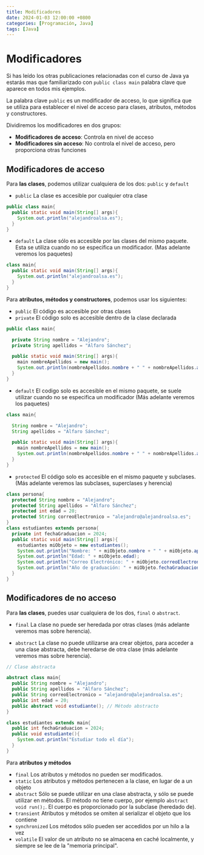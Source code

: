 ```yaml
---
title: Modificadores
date: 2024-01-03 12:00:00 +0800
categories: [Programación, Java]
tags: [Java]
---
```


# Modificadores

Si has leído los otras publicaciones relacionadas con el curso de Java ya estarás mas que familiarizado con `public class main` palabra clave que aparece en todos mis ejemplos.

La palabra clave `public` es un modificador de acceso, lo que significa que se utiliza para establecer el nivel de acceso para clases, atributos, métodos y constructores.

Dividiremos los modificadores en dos grupos:

* **Modificadores de acceso**: Controla en nivel de acceso 
* **Modificadores sin acceso**: No controla el nivel de acceso, pero proporciona otras funciones

## Modificadores de acceso

Para **las clases**, podemos utilizar cualquiera de los dos: `public` y `default`

* `public` La clase es accesible por cualquier otra clase

```java
public class main{
  public static void main(String[] args){
    System.out.println("alejandroalsa.es");
  }
}
```

* `default` La clase sólo es accesible por las clases del mismo paquete. Esta se utiliza cuando no se especifica un modificador. (Mas adelante veremos los paquetes)

```java
class main{
  public static void main(String[] args){
    System.out.println("alejandroalsa.es");
  }
}
```

Para **atributos, métodos y constructores**, podemos usar los siguientes:

* `public` El código es accesible por otras clases
* `private` El código solo es accesible dentro de la clase declarada

```java
public class main{

  private String nombre = "Alejandro";
  private String apellidos = "Alfaro Sánchez";

  public static void main(String[] args){
    main nombreApellidos = new main();
    System.out.println(nombreApellidos.nombre + " " + nombreApellidos.apellidos);
  }
}
```

* `default` El codigo solo es accesible en el mismo paquete, se suele utilizar cuando no se especifica un modificador (Más adelante veremos los paquetes)

```java
class main{

  String nombre = "Alejandro";
  String apellidos = "Alfaro Sánchez";

  public static void main(String[] args){
    main nombreApellidos = new main();
    System.out.println(nombreApellidos.nombre + " " + nombreApellidos.apellidos);
  }
}
```

* `protected` El código solo es accesible en el mismo paquete y subclases. (Más adelante veremos las subclases, superclases y herencia)

```java
class persona{
  protected String nombre = "Alejandro";
  protected String apellidos = "Alfaro Sánchez";
  protected int edad = 20;
  protected String correoElectronico = "alejandro@alejandroalsa.es";
}
class estudiantes extends persona{
  private int fechaGraduacion = 2024;
  public static void main(String[] args){
    estudiantes miObjeto = new estudiantes();
    System.out.println("Nombre: " + miObjeto.nombre + " " + miObjeto.apellidos);
    System.out.println("Edad: " + miObjeto.edad);
    System.out.println("Correo Electrónico: " + miObjeto.correoElectronico);
    System.out.println("Año de graduación: " + miObjeto.fechaGraduacion);
  }
}
```

## Modificadores de no acceso

Para **las clases**, puedes usar cualquiera de los dos, `final` o `abstract`.

* `final` La clase no puede ser heredada por otras clases (más adelante veremos mas sobre herencia).

* `abstract` La clase no puede utilizarse ara crear objetos, para acceder a una clase abstracta, debe heredarse de otra clase (más adelante veremos mas sobre herencia).

```java
// Clase abstracta

abstract class main{
  public String nombre = "Alejandro";
  public String apellidos = "Alfaro Sánchez";
  public String correoElectronico = "alejandro@alejandroalsa.es";
  public int edad = 20;
  public abstract void estudiante(); // Método abstracto
}

class estudiantes extends main{
  public int fechaGraduacion = 2024;
  public void estudiante(){
    System.out.println("Estudiar todo el día");
  }
}
```

Para **atributos y métodos**

* `final` Los atributos y métodos no pueden ser modificados.
* `static` Los atributos y métodos pertenecen a la clase, en lugar de a un objeto
* `abstract` Sólo se puede utilizar en una clase abstracta, y sólo se puede utilizar en métodos. El método no tiene cuerpo, por ejemplo `abstract void run();`. El cuerpo es proporcionado por la subclase (heredado de). 
* `transient` Atributos y métodos se omiten al serializar el objeto que los contiene
* `synchronized` Los métodos sólo pueden ser accedidos por un hilo a la vez
* `volatile` El valor de un atributo no se almacena en caché localmente, y siempre se lee de la "memoria principal".

